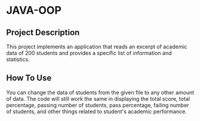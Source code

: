 # JAVA-OOP

## Project Description

This project implements an application that reads an excerpt of academic data of 200 students and provides a specific list of information and statistics.

## How To Use

You can change the data of students from the given file to any other amount of data. The code will still work the same in displaying the total score,
total percentage, passing number of students, pass percentage, failing number of students, and other things related to student's academic performance.
